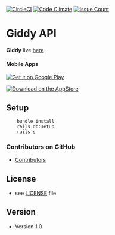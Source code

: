 [![CircleCI](https://circleci.com/gh/giddy/giddy-api.svg?style=svg)](https://circleci.com/gh/giddy/giddy-api)
[![Code Climate](https://codeclimate.com/github/bearbit/giddy-api/badges/gpa.svg)](https://codeclimate.com/github/bearbit/giddy-api)
[![Issue Count](https://codeclimate.com/github/bearbit/giddy-api/badges/issue_count.svg)](https://codeclimate.com/github/bearbit/giddy-api)

Giddy API
======
**Giddy** live [here](https://giddy-48ee2.firebaseapp.com/)

#### Mobile Apps
<!-- edit this image location -->
[![Get it on Google Play](https://raw.github.com/repat/README-template/master/googleplay.png)](https://play.google.com/store/apps/details?id=com.package.path)

<!-- edit this image location -->
[![Download on the AppStore](https://raw.github.com/repat/README-template/master/appstore.png)](https://itunes.apple.com/app/id123456)

## Setup

        bundle install
        rails db:setup
        rails s

### Contributors on GitHub
* [Contributors](https://github.com/bearbit/giddy-api/graphs/contributors)


## License
* see [LICENSE](https://github.com/bearbit/giddy-api/blob/master/LICENSE.md) file

## Version
* Version 1.0
